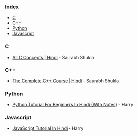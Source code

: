### Index

* [C](#C)
* [C++](#C++)
* [Python](#Python)
* [Javascript](#Javascript)


### C

* [All C Concepts | Hindi](https://www.youtube.com/playlist?list=PL7ersPsTyYt1d8g5qaxbE6sjWDzs4D_1v) - Saurabh Shukla


### C++

* [The Complete C++ Course | Hindi](https://www.youtube.com/playlist?list=PLLYz8uHU480j37APNXBdPz7YzAi4XlQUF) - Saurabh Shukla


### Python

* [Python Tutorial For Beginners In Hindi (With Notes)](https://www.youtube.com/watch?v=gfDE2a7MKjA) - Harry


### Javascript

* [JavaScript Tutorial In Hindi](https://www.youtube.com/watch?v=hKB-YGF14SY) - Harry
